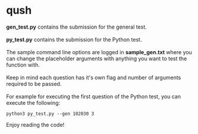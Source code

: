 # qush

**gen_test.py** contains the submission for the general test.
<br><br>
**py_test.py** contains the submission for the Python test.
<br><br>
The sample command line options are logged in **sample_gen.txt** where you can change the placeholder arguments with anything you want to test the function with.
<br><br>
Keep in mind each question has it's own flag and number of arguments required to be passed.
<br><br>
For example for executing the first question of the Python test, you can execute the following:
```
python3 py_test.py --gen 102030 3
```
Enjoy reading the code!
